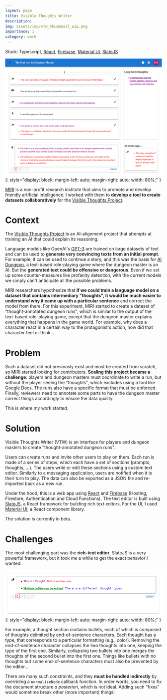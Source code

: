 ```yaml
---
layout: page
title: Visible Thoughts Writer
description:
img: assets/img/vtw_thumbnail_wip.png
importance: 1
category: work
---
```


Stack: Typescript, [React](https://reactjs.org), [Firebase](https://firebase.google.com/), [Material UI](https://mui.com/core/), [SlateJS](https://www.slatejs.org/)

![](/assets/img/vtw.png){: style="display: block; margin-left: auto; margin-right: auto; width: 80%;" }

[MIRI](https://intelligence.org/) is a non-profit research institute that aims to promote and develop friendly artificial intelligence.
I worked with them to **develop a tool to create datasets collaboratively** for the [Visible Thoughts Project](https://intelligence.org/2021/11/29/visible-thoughts-project-and-bounty-announcement/).

# Context

The [Visible Thoughts Project](https://intelligence.org/2021/11/29/visible-thoughts-project-and-bounty-announcement/) is an AI-alignment project that attempts at training an AI that could explain its reasoning.

Language models like OpenAI's [GPT-3](https://en.wikipedia.org/wiki/GPT-3) are trained on large datasets of text and can be used to **generate very convincing texts from an initial prompt**.
For example, it can be used to continue a story, and this was the basis for [AI Dungeon](https://play.aidungeon.io), a text-based role-playing game where the dungeon master is an AI.
But the **generated text could be offensive or dangerous**. Even if we set up some counter-measures like profanity detection, with the current models we simply can't anticipate all the possible problems.

MIRI researchers hypothesize that **if we could train a language model on a dataset that contains intermediary "thoughts", it would be much easier to understand why it came up with a particular sentence** and correct the model from there.
For this experiment, MIRI started to create a dataset of "thought-annotated dungeon runs", which is similar to the output of the text-based role-playing game, except that the dungeon master explains everything that happens in the game world. For example, why does a character react in a certain way to the protagonist's action, how did that character feel or think...

# Problem

Such a dataset did not previously exist and must be created from scratch, so MIRI started looking for contributors.
**Scaling this project became a challenge**: players and dungeon masters must coordinate to write a run, but without the player seeing the "thoughts", which excludes using a tool like Google Docs. The runs also have a specific format that must be enforced. Finally, reviewers need to annotate some parts to have the dungeon master correct things accordingly to ensure the data quality.

This is where my work started.

# Solution

Visible Thoughts Writer (VTW) is an interface for players and dungeon masters to create "thought-annotated dungeon runs".

Users can create runs and invite other users to play on them.
Each run is made of a series of steps, which each have a set of sections (prompts, thoughts, ...).
The users write or edit these sections using a custom text editor.
Similarly to a messaging application, users are notified when it is their turn to play.
The data can also be exported as a JSON file and re-imported back as a new run.

Under the hood, this is a web app using [React](https://reactjs.org) and [Firebase](https://firebase.google.com/) (Hosting, Firestore, Authentication and Cloud Functions).
The text editor is built using [SlateJS](https://www.slatejs.org/), a React framework for building rich text editors.
For the UI, I used [Material UI](https://mui.com/core/), a React component library.

The solution is currently in beta.

# Challenges

The most challenging part was the **rich-text editor**.
SlateJS is a very powerful framework, but it took me a while to get the exact behavior I wanted.

![](/assets/img/vtw_composer.png){: style="display: block; margin-left: auto; margin-right: auto; width: 80%;" }

For example, a thought section contains bullets, each of which is composed of thoughts delimited by end-of-sentence characters.
Each thought has a type, that corresponds to a particular formatting (e.g., color).
Removing the end-of-sentence character collapses the two thoughts into one, keeping the type of the first one.
Similarly, collapsing two bullets into one merges the thoughts of the second bullet into the first one.
Things like bullets with no thoughts but some end-of-sentence characters must also be prevented by the editor...

There are many such constraints, and they **must be handled indirectly** by overriding a `normalizeNode` callback function.
In order words, you need to fix the document structure _a posteriori_, which is not ideal.
Adding such "fixes" would sometime break other (more important) things!